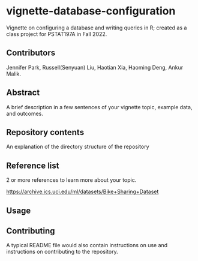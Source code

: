 # vignette-database-configuration
Vignette on configuring a database and writing queries in R; created as a class project for PSTAT197A in Fall 2022.
    
## Contributors
Jennifer Park, Russell(Senyuan) Liu, Haotian Xia, Haoming Deng, Ankur Malik.

## Abstract
A brief description in a few sentences of your vignette topic, example data, and outcomes.

## Repository contents
An explanation of the directory structure of the repository

## Reference list
2 or more references to learn more about your topic.

https://archive.ics.uci.edu/ml/datasets/Bike+Sharing+Dataset

## Usage
## Contributing
A typical README file would also contain instructions on use and instructions on contributing to the repository.
